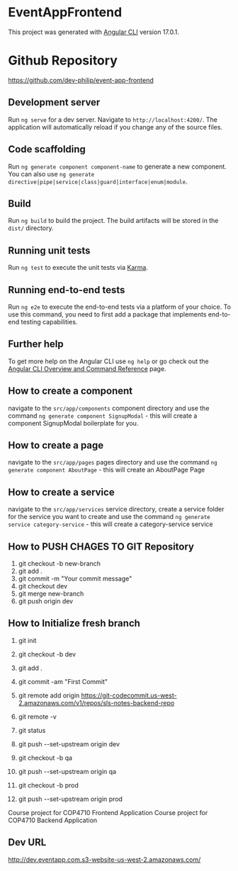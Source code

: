 # EventAppFrontend

This project was generated with [Angular CLI](https://github.com/angular/angular-cli) version 17.0.1.

# Github Repository

https://github.com/dev-philip/event-app-frontend

## Development server

Run `ng serve` for a dev server. Navigate to `http://localhost:4200/`. The application will automatically reload if you change any of the source files.

## Code scaffolding

Run `ng generate component component-name` to generate a new component. You can also use `ng generate directive|pipe|service|class|guard|interface|enum|module`.

## Build

Run `ng build` to build the project. The build artifacts will be stored in the `dist/` directory.

## Running unit tests

Run `ng test` to execute the unit tests via [Karma](https://karma-runner.github.io).

## Running end-to-end tests

Run `ng e2e` to execute the end-to-end tests via a platform of your choice. To use this command, you need to first add a package that implements end-to-end testing capabilities.

## Further help

To get more help on the Angular CLI use `ng help` or go check out the [Angular CLI Overview and Command Reference](https://angular.io/cli) page.

## How to create a component

navigate to the `src/app/components` component directory and use the command
`ng generate component SignupModal` - this will create a component SignupModal boilerplate for you.

## How to create a page

navigate to the `src/app/pages` pages directory and use the command
`ng generate component AboutPage` - this will create an AboutPage Page

## How to create a service

navigate to the `src/app/services` service directory, create a service folder for the service you want to create and use the command
`ng generate service category-service` - this will create a category-service service

## How to PUSH CHAGES TO GIT Repository

1. git checkout -b new-branch
2. git add .
3. git commit -m "Your commit message"
4. git checkout dev
5. git merge new-branch
6. git push origin dev

## How to Initialize fresh branch

1. git init
2. git checkout -b dev
3. git add .
4. git commit -am "First Commit"
5. git remote add origin https://git-codecommit.us-west-2.amazonaws.com/v1/repos/sls-notes-backend-repo
6. git remote -v
7. git status
8. git push --set-upstream origin dev

9. git checkout -b qa
10. git push --set-upstream origin qa

11. git checkout -b prod
12. git push --set-upstream origin prod

Course project for COP4710 Frontend Application
Course project for COP4710 Backend Application

## Dev URL

http://dev.eventapp.com.s3-website-us-west-2.amazonaws.com/
